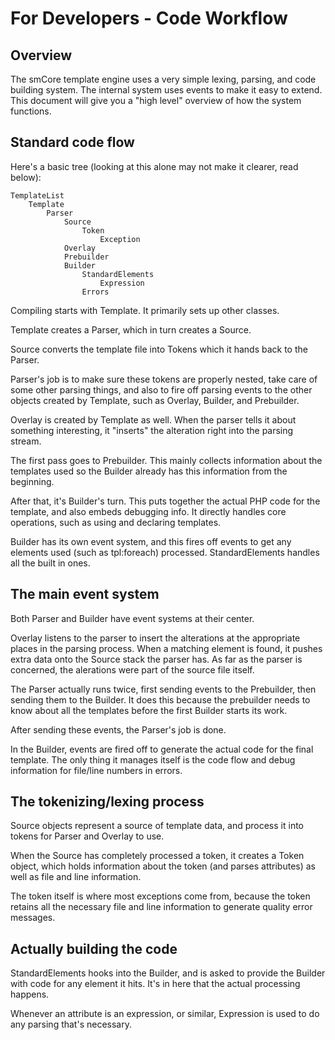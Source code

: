# For Developers - Code Workflow

## Overview

The smCore template engine uses a very simple lexing, parsing, and code building
system. The internal system uses events to make it easy to extend. This document
will give you a "high level" overview of how the system functions.

## Standard code flow

Here's a basic tree (looking at this alone may not make it clearer, read below):

	TemplateList
		Template
			Parser
				Source
					Token
						Exception
				Overlay
				Prebuilder
				Builder
					StandardElements
						Expression
					Errors

Compiling starts with Template. It primarily sets up other classes.

Template creates a Parser, which in turn creates a Source.

Source converts the template file into Tokens which it hands back to
the Parser.

Parser's job is to make sure these tokens are properly nested, take care
of some other parsing things, and also to fire off parsing events to the
other objects created by Template, such as Overlay, Builder, and
Prebuilder.

Overlay is created by Template as well. When the parser tells it
about something interesting, it "inserts" the alteration right into the
parsing stream.

The first pass goes to Prebuilder. This mainly collects information about
the templates used so the Builder already has this information from the
beginning.

After that, it's Builder's turn. This puts together the actual PHP code
for the template, and also embeds debugging info. It directly handles core
operations, such as using and declaring templates.

Builder has its own event system, and this fires off events to get any
elements used (such as tpl:foreach) processed. StandardElements handles
all the built in ones.

## The main event system

Both Parser and Builder have event systems at their center.

Overlay listens to the parser to insert the alterations at the appropriate
places in the parsing process. When a matching element is found, it pushes
extra data onto the Source stack the parser has. As far as the parser is
concerned, the alerations were part of the source file itself.

The Parser actually runs twice, first sending events to the Prebuilder,
then sending them to the Builder. It does this because the prebuilder
needs to know about all the templates before the first Builder starts its
work.

After sending these events, the Parser's job is done.

In the Builder, events are fired off to generate the actual code for the
final template. The only thing it manages itself is the code flow and debug
information for file/line numbers in errors.

## The tokenizing/lexing process

Source objects represent a source of template data, and process it into tokens
for Parser and Overlay to use.

When the Source has completely processed a token, it creates a Token
object, which holds information about the token (and parses attributes) as well
as file and line information.

The token itself is where most exceptions come from, because the token retains
all the necessary file and line information to generate quality error messages.

## Actually building the code

StandardElements hooks into the Builder, and is asked to provide the
Builder with code for any element it hits. It's in here that the actual
processing happens.

Whenever an attribute is an expression, or similar, Expression is used to
do any parsing that's necessary.

